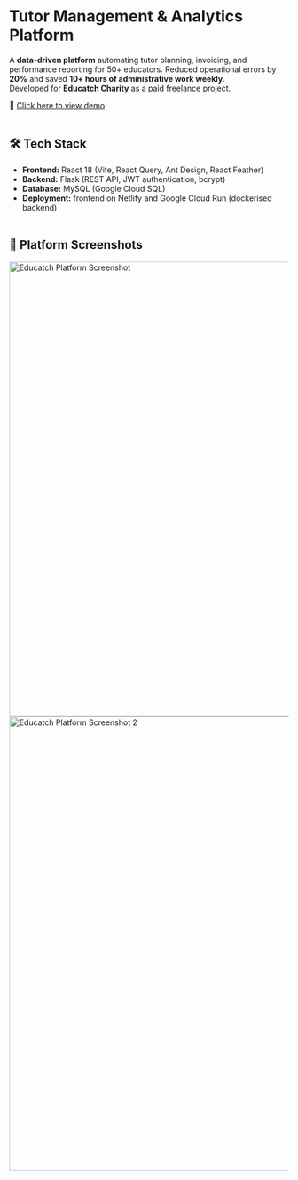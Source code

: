 # Tutor Management & Analytics Platform

A **data-driven platform** automating tutor planning, invoicing, and performance reporting for 50+ educators.
Reduced operational errors by **20%** and saved **10+ hours of administrative work weekly**.<br/>
Developed for **Educatch Charity** as a paid freelance project.

🔗 [Click here to view demo](https://educatchcharity-demo.netlify.app)<br><br>

## 🛠 Tech Stack

- **Frontend:** React 18 (Vite, React Query, Ant Design, React Feather)  
- **Backend:** Flask (REST API, JWT authentication, bcrypt)
- **Database:** MySQL (Google Cloud SQL)  
- **Deployment:** frontend on Netlify and Google Cloud Run (dockerised backend)<br><br>

## 📸 Platform Screenshots

<img width="1440" height="819" alt="Educatch Platform Screenshot" src="https://github.com/user-attachments/assets/fc545dce-5fad-4774-aff5-5d45bcc48fa8" />

<img width="1440" height="818" alt="Educatch Platform Screenshot 2" src="https://github.com/user-attachments/assets/f55890b4-3f20-41ff-bb19-f96c6a872a8a" />
